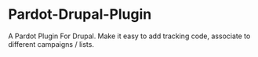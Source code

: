 Pardot-Drupal-Plugin
====================

A Pardot Plugin For Drupal. Make it easy to add tracking code, associate to different campaigns / lists.